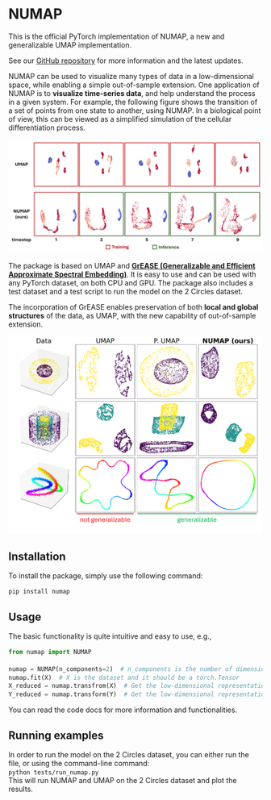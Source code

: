 # NUMAP

<p align="center">

[//]: # (This is the official PyTorch implementation of NUMAP, a new and generalizable UMAP implementation, from the paper ["Generalizable Spectral Embedding with Applications to UMAP"]&#40;&#41;.<br>)
This is the official PyTorch implementation of NUMAP, a new and generalizable UMAP implementation.

See our [GitHub repository](https://github.com/shaham-lab/NUMAP) for more information and the latest updates.

[//]: # (## Installation)

[//]: # (You can install the latest package version via)

[//]: # (```bash)
[//]: # (pip install spectralnet)
[//]: # (```)

NUMAP can be used to visualize many types of data in a low-dimensional space, while enabling a simple out-of-sample extension.
One application of NUMAP is to **visualize time-series data**, and help understand the process in a given system.
For example, the following figure shows the transition of a set of points from one state to another, using NUMAP.
In a biological point of view, this can be viewed as a simplified simulation of the cellular differentiation process.

[//]: # (github)
<img src="figures\NUMAP_timesteps_transition_1color.png">

[//]: # (pypi)
[//]: # (<img src="https://github.com/shaham-lab/NUMAP/raw/main/figures/NUMAP_timesteps_transition_1color.png">)

The package is based on UMAP and [**GrEASE (Generalizable and Efficient Approximate Spectral Embedding)**](https://github.com/shaham-lab/GrEASE).
It is easy to use and can be used with any PyTorch dataset, on both CPU and GPU.
The package also includes a test dataset and a test script to run the model on the 2 Circles dataset.

The incorporation of GrEASE enables preservation of both **local and global structures** of the data, as UMAP,
with the new capability of out-of-sample extension.

[//]: # (github)
<img src="figures\intro_fig_idsai_colored.png">
    
[//]: # (pypi)
[//]: # (<img src="https://github.com/shaham-lab/NUMAP/raw/main/figures/intro_fig_idsai_colored.png">)

## Installation
To install the package, simply use the following command:

```bash
pip install numap
```

## Usage

The basic functionality is quite intuitive and easy to use, e.g.,

```python
from numap import NUMAP

numap = NUMAP(n_components=2)  # n_components is the number of dimensions in the low-dimensional representation
numap.fit(X)  # X is the dataset and it should be a torch.Tensor
X_reduced = numap.transfrom(X)  # Get the low-dimensional representation of the dataset
Y_reduced = numap.transform(Y)  # Get the low-dimensional representation of a test dataset

```

You can read the code docs for more information and functionalities.<br>

## Running examples

In order to run the model on the 2 Circles dataset, you can either run the file, or using the command-line command:<br>
`python tests/run_numap.py`<br>
This will run NUMAP and UMAP on the 2 Circles dataset and plot the results.




[//]: # (## Citation)

[//]: # ()
[//]: # (```)

[//]: # ()
[//]: # (@inproceedings{shaham2018,)

[//]: # (author = {Uri Shaham and Kelly Stanton and Henri Li and Boaz Nadler and Ronen Basri and Yuval Kluger},)

[//]: # (title = {SpectralNet: Spectral Clustering Using Deep Neural Networks},)

[//]: # (booktitle = {Proc. ICLR 2018},)

[//]: # (year = {2018})

[//]: # (})

[//]: # ()
[//]: # (```)
